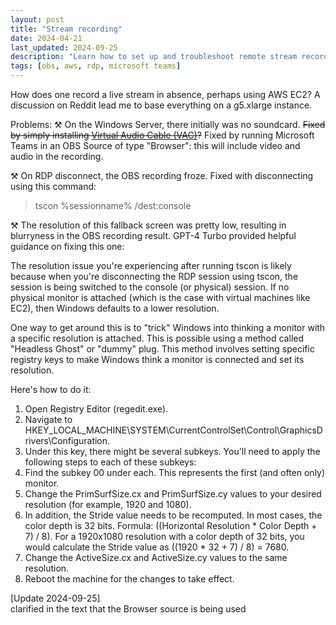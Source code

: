 ```yaml
---
layout: post
title: "Stream recording"
date: 2024-04-21
last_updated: 2024-09-25
description: "Learn how to set up and troubleshoot remote stream recording on AWS EC2 instances, including fixing audio, RDP disconnection, and resolution issues with OBS and Windows Server."
tags: [obs, aws, rdp, microsoft teams]
---
```


How does one record a live stream in absence, perhaps using AWS EC2? A discussion on Reddit lead me to base everything on a g5.xlarge instance.


Problems:
⚒️ On the Windows Server, there initially was no soundcard. ~~Fixed by simply installing [Virtual Audio Cable (VAC)](https://vac.muzychenko.net/en/)?~~ Fixed by running Microsoft Teams in an OBS Source of type "Browser": this will include video and audio in the recording.

⚒️ On RDP disconnect, the OBS recording froze. Fixed with disconnecting using this command:
> tscon %sessionname% /dest:console

⚒️ The resolution of this fallback screen was pretty low, resulting in blurryness in the OBS recording result. GPT-4 Turbo provided helpful guidance on fixing this one:

The resolution issue you're experiencing after running tscon is likely because when you're disconnecting the RDP session using tscon, the session is being switched to the console (or physical) session. If no physical monitor is attached (which is the case with virtual machines like EC2), then Windows defaults to a lower resolution.

One way to get around this is to "trick" Windows into thinking a monitor with a specific resolution is attached. This is possible using a method called "Headless Ghost" or "dummy" plug. This method involves setting specific registry keys to make Windows think a monitor is connected and set its resolution.

Here's how to do it:

1. Open Registry Editor (regedit.exe).
2. Navigate to HKEY_LOCAL_MACHINE\SYSTEM\CurrentControlSet\Control\GraphicsDrivers\Configuration.
3. Under this key, there might be several subkeys. You'll need to apply the following steps to each of these subkeys:
4. Find the subkey 00 under each. This represents the first (and often only) monitor.
5. Change the PrimSurfSize.cx and PrimSurfSize.cy values to your desired resolution (for example, 1920 and 1080).
6. In addition, the Stride value needs to be recomputed. In most cases, the color depth is 32 bits. Formula: ((Horizontal Resolution * Color Depth + 7) / 8). For a 1920x1080 resolution with a color depth of 32 bits, you would calculate the Stride value as ((1920 * 32 + 7) / 8) = 7680. 
7. Change the ActiveSize.cx and ActiveSize.cy values to the same resolution.
8. Reboot the machine for the changes to take effect.

[Update 2024-09-25] \
clarified in the text that the Browser source is being used